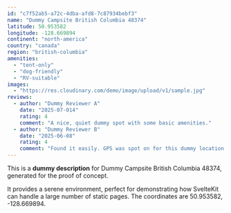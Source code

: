```yaml
---
id: "c7f52ab5-a72c-4dba-afd8-7c87934bebf3"
name: "Dummy Campsite British Columbia 48374"
latitude: 50.953582
longitude: -128.669894
continent: "north-america"
country: "canada"
region: "british-columbia"
amenities:
  - "tent-only"
  - "dog-friendly"
  - "RV-suitable"
images:
  - "https://res.cloudinary.com/demo/image/upload/v1/sample.jpg"
reviews:
  - author: "Dummy Reviewer A"
    date: "2025-07-014"
    rating: 4
    comment: "A nice, quiet dummy spot with some basic amenities."
  - author: "Dummy Reviewer B"
    date: "2025-06-08"
    rating: 4
    comment: "Found it easily. GPS was spot on for this dummy location."
---
```


This is a **dummy description** for Dummy Campsite British Columbia 48374, generated for the proof of concept.

It provides a serene environment, perfect for demonstrating how SvelteKit can handle a large number of static pages. The coordinates are 50.953582, -128.669894.
